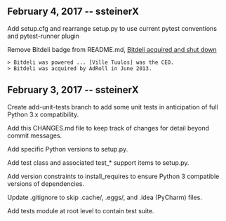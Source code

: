 February 4, 2017 -- ssteinerX
-----------------------------

Add setup.cfg and rearrange setup.py to use current pytest conventions and pytest-runner plugin

Remove Bitdeli badge from README.md, [Bitdeli acquired and shut down](https://www.linkedin.com/in/villetuulos)

	> Bitdeli was powered ... [Ville Tuulos] was the CEO.
	> Bitdeli was acquired by AdRoll in June 2013.

February 3, 2017 -- ssteinerX
-----------------------------
Create add-unit-tests branch to add some unit tests in anticipation of
full Python 3.x compatibility.

Add this CHANGES.md file to keep track of changes for detail beyond commit messages.

Add specific Python versions to setup.py.

Add test class and associated test_* support items to setup.py.

Add version constraints to install_requires to ensure Python 3 compatible
versions of dependencies.

Update .gitignore to skip .cache/, .eggs/, and .idea (PyCharm) files.

Add tests module at root level to contain test suite.